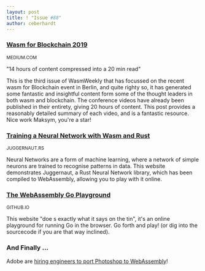 ```yaml
---
layout: post
title: ! "Issue #88"
author: ceberhardt
---
```


### [Wasm for Blockchain 2019](https://medium.com/nearprotocol/wasm-for-blockchain-2019-d093bfeb6133)

<small>MEDIUM.COM</small>

"14 hours of content compressed into a 20 min read"

This is the third issue of WasmWeekly that has focussed on the recent wasm for Blockchain event in Berlin, and quite righty so, it has generated some fantastic and insightful content form some of the thought leaders in both wasm and blockchain. The conference videos have already been published in their entirety, giving 20 hours of content. This post provides a reasonably detailed summary of each video, and is a fantastic resource. Nice work Maksym, you're a star!

### [Training a Neural Network with Wasm and Rust](http://juggernaut.rs/demo/)

<small>JUGGERNAUT.RS</small>

Neural Networks are a form of machine learning, where a network of simple neurons are trained to recognise patterns in data. This website demonstrates Juggernaut, a Rust Neural Network library, which has been compiled to WebAssembly, allowing you to play with it online.

### [The WebAssembly Go Playground](https://ccbrown.github.io/wasm-go-playground/)

<small>GITHUB.IO</small>

This website "doe s exactly what it says on the tin", it's an online playground for running Go in the browser. Go forth and play! (or dig into the sourcecode if you are that way inclined).

### And Finally ...

Adobe are [hiring engineers to port Photoshop to WebAssembly](https://twitter.com/WasmWeekly/status/1149006104782934017)!
